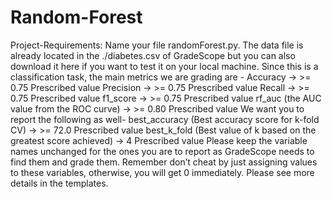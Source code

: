 # Random-Forest

Project-Requirements:
Name your file randomForest.py.
The data file is already located in the ./diabetes.csv of GradeScope but you can also download it here if you want to test it on your local machine. 
Since this is a classification task, the main metrics we are grading are - 
Accuracy → >= 0.75 Prescribed value
Precision → >= 0.75 Prescribed value
Recall → >= 0.75 Prescribed value
f1_score  → >= 0.75 Prescribed value
rf_auc (the AUC value from the ROC curve) → >= 0.80 Prescribed value
We want you to report the following as well- 
best_accuracy (Best accuracy score for k-fold CV) → >= 72.0 Prescribed value
best_k_fold (Best value of k based on the greatest score achieved) → 4 Prescribed value
Please keep the variable names unchanged for the ones you are to report as GradeScope needs to find them and grade them.
Remember don’t cheat by just assigning values to these variables, otherwise, you will get 0 immediately. 
Please see more details in the templates.
